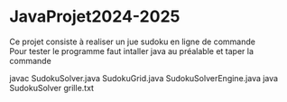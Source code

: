 # JavaProjet2024-2025
Ce projet consiste à realiser un jue sudoku en ligne de commande  
Pour tester le programme faut intaller java au préalable et taper la commande

javac SudokuSolver.java SudokuGrid.java SudokuSolverEngine.java
java SudokuSolver grille.txt


